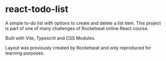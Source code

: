 # react-todo-list

A simple to-do list with options to create and delete a list item. This project is part of one of many challenges of Rocketseat online React course.

Built with Vite, Typescrit and CSS Modules.

Layout was previously created by Rocketseat and only reproduced for learning purposes. 
